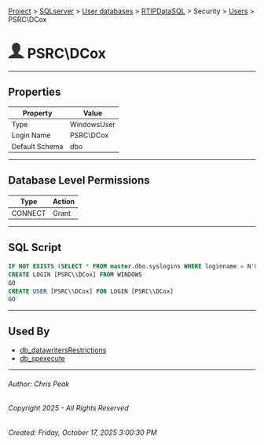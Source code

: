 #### 

[Project](../../../../../index.md) > [SQLserver](../../../../index.md) > [User databases](../../../index.md) > [RTIPDataSQL](../../index.md) > Security > [Users](Users.md) > PSRC\\DCox

# ![Users](../../../../../Images/User32.png) PSRC\\DCox

---

## <a name="#properties"></a>Properties

| Property | Value |
|---|---|
| Type | WindowsUser |
| Login Name | PSRC\\DCox |
| Default Schema | dbo |


---

## <a name="#databaselevelpermissions"></a>Database Level Permissions

| Type | Action |
|---|---|
| CONNECT | Grant |


---

## <a name="#sqlscript"></a>SQL Script

```sql
IF NOT EXISTS (SELECT * FROM master.dbo.syslogins WHERE loginname = N'PSRC\\DCox')
CREATE LOGIN [PSRC\\DCox] FROM WINDOWS
GO
CREATE USER [PSRC\\DCox] FOR LOGIN [PSRC\\DCox]
GO

```


---

## <a name="#usedby"></a>Used By

* [db_datawritersRestrictions](../Roles/Database_Roles/dbo_db_datawritersRestrictions.md)
* [db_spexecute](../Roles/Database_Roles/dbo_db_spexecute.md)


---

###### Author:  Chris Peak

###### Copyright 2025 - All Rights Reserved

###### Created: Friday, October 17, 2025 3:00:30 PM

